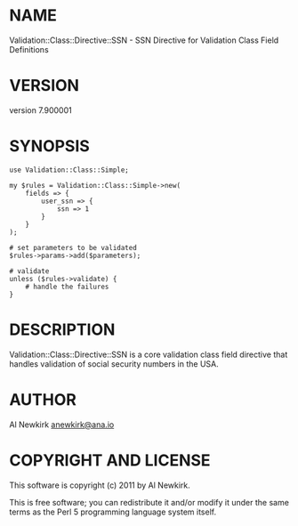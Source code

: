# NAME

Validation::Class::Directive::SSN - SSN Directive for Validation Class Field Definitions

# VERSION

version 7.900001

# SYNOPSIS

    use Validation::Class::Simple;

    my $rules = Validation::Class::Simple->new(
        fields => {
            user_ssn => {
                ssn => 1
            }
        }
    );

    # set parameters to be validated
    $rules->params->add($parameters);

    # validate
    unless ($rules->validate) {
        # handle the failures
    }

# DESCRIPTION

Validation::Class::Directive::SSN is a core validation class field directive
that handles validation of social security numbers in the USA.

# AUTHOR

Al Newkirk <anewkirk@ana.io>

# COPYRIGHT AND LICENSE

This software is copyright (c) 2011 by Al Newkirk.

This is free software; you can redistribute it and/or modify it under
the same terms as the Perl 5 programming language system itself.
